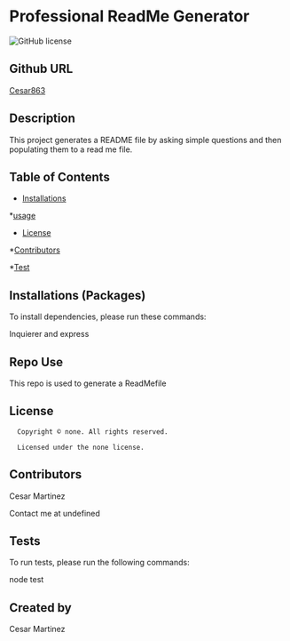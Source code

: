# Professional ReadMe Generator
![GitHub license](https://img.shields.io/badge/license-none-yellowgreen.svg)

## Github URL

[Cesar863](https://github.com/Cesar863/)

## Description

This project generates a README file by asking simple questions and then populating them to a read me file.

## Table of Contents

* [Installations](#dependencies)

*[usage](#usage)


* [License](#license)


*[Contributors](#contributors)

*[Test](*test)

## Installations (Packages)

To install dependencies, please run these commands:

Inquierer and express

## Repo Use

This repo is used to generate a ReadMefile

## License 
      
      Copyright © none. All rights reserved.
      
      Licensed under the none license.

## Contributors

Cesar Martinez

Contact me at undefined

## Tests

To run tests, please run the following commands:

node test

## Created by 

Cesar Martinez
